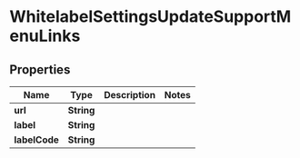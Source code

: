 

# WhitelabelSettingsUpdateSupportMenuLinks

## Properties

Name | Type | Description | Notes
------------ | ------------- | ------------- | -------------
**url** | **String** |  | 
**label** | **String** |  | 
**labelCode** | **String** |  | 




